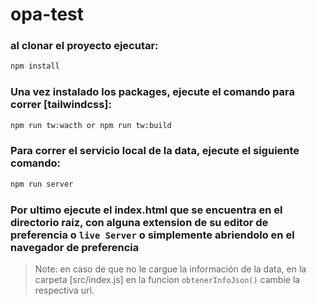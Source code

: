 # opa-test

### al clonar el proyecto ejecutar:

```sh
npm install
```

### Una vez instalado los packages, ejecute el comando para correr [tailwindcss]:

```sh
npm run tw:wacth or npm run tw:build
```

### Para correr el servicio local de la data, ejecute el siguiente comando:

```sh
npm run server
```

### Por ultimo ejecute el index.html que se encuentra en el directorio raiz, con alguna extension de su editor de preferencia o `live Server` o simplemente abriendolo en el navegador de preferencia

> Note: en caso de que no le cargue la información de la data, en la carpeta [src/index.js] en la funcion `obtenerInfoJson()` cambie la respectiva url.

